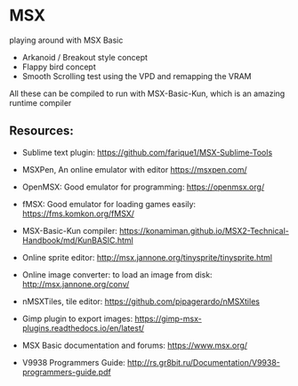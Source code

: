 # MSX
playing around with MSX Basic

* Arkanoid / Breakout style concept
* Flappy bird concept
* Smooth Scrolling test using the VPD and remapping the VRAM

All these can be compiled to run with MSX-Basic-Kun, which is an amazing runtime compiler

## Resources:

* Sublime text plugin: https://github.com/farique1/MSX-Sublime-Tools

* MSXPen, An online emulator with editor https://msxpen.com/
* OpenMSX: Good emulator for programming: https://openmsx.org/
* fMSX: Good emulator for loading games easily: https://fms.komkon.org/fMSX/

* MSX-Basic-Kun compiler: https://konamiman.github.io/MSX2-Technical-Handbook/md/KunBASIC.html

* Online sprite editor: http://msx.jannone.org/tinysprite/tinysprite.html
* Online image converter: to load an image from disk: http://msx.jannone.org/conv/
* nMSXTiles, tile editor: https://github.com/pipagerardo/nMSXtiles
* Gimp plugin to export images: https://gimp-msx-plugins.readthedocs.io/en/latest/

* MSX Basic documentation and forums: https://www.msx.org/
* V9938 Programmers Guide: http://rs.gr8bit.ru/Documentation/V9938-programmers-guide.pdf

